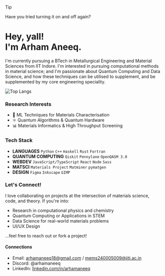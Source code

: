 > [!TIP]
> Have you tried turning it on and off again?

# Hey, yall! <br> I'm Arham Aneeq. 

I'm currently pursuing a BTech in Metallurgical Engineering and Material Sciences from IIT Indore. I'm interested in pursuing computational methods in material science; and I'm passionate about Quantum Computing and Data Science, and how these techniques can be utilised to supplement, and be supplemented by my core engineering speciality.

![Top Langs](https://github-readme-stats.vercel.app/api/top-langs/?username=arhamaneeq&layout=compact&hide=jupyter%20notebook,css,scss,html,ts)

### Research Interests
- 🧠 ML Techniques for Materials Characterisation
- ⚛️ Quantum Algorithms & Quantum Hardware
- 📊 Materials Informatics & High Throughput Screening

### Tech Stack
- **LANGUAGES** `Python` `C++` `Haskell` `Rust` `Fortran`
- **QUANTUM COMPUTING** `Qiskit` `Pennylane` `OpenQASM 3.0`
- **WEBDEV** `JavaScript/TypeScript` `React` `Node` `Sass`
- **MATSCI** `Materials Project` `Matminer` `pymatgen`
- **DESIGN** `Figma` `Inkscape` `GIMP`

### Let's Connect!
I love collaborating on projects at the intersection of materials science, code, and theory. If you're into:

- Research in computational physics and chemistry
- Quantum Computing or Applications in STEM
- Data Science for real-world materials problems
- UI/UX Design

...feel free to reach out or fork a project!

#### Connections
- Email: arhamaneeq18@gmail.com / mems240005009@iiti.ac.in
- Discord: @arhamaneeq
- LinkedIn: [linkedin.com/in/arhamaneeq](https://www.linkedin.com/in/arhamaneeq)


&nbsp;

&nbsp;
